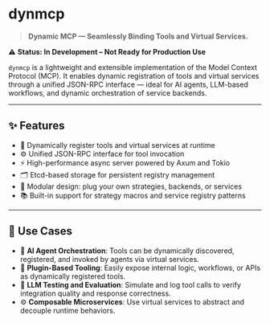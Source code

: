 # dynmcp

> **Dynamic MCP — Seamlessly Binding Tools and Virtual Services.**

⚠️ **Status: In Development – Not Ready for Production Use**

`dynmcp` is a lightweight and extensible implementation of the Model Context Protocol (MCP). It enables dynamic registration of tools and virtual services through a unified JSON-RPC interface — ideal for AI agents, LLM-based workflows, and dynamic orchestration of service backends.

---

## ✨ Features

- 🧠 Dynamically register tools and virtual services at runtime
- ⚙️ Unified JSON-RPC interface for tool invocation
- ⚡ High-performance async server powered by Axum and Tokio
- 🗂 Etcd-based storage for persistent registry management
- 🧩 Modular design: plug your own strategies, backends, or services
- 📚 Built-in support for strategy macros and service registry patterns

---

## 🧠 Use Cases

- 🤖 **AI Agent Orchestration**: Tools can be dynamically discovered, registered, and invoked by agents via virtual services.
- 🔌 **Plugin-Based Tooling**: Easily expose internal logic, workflows, or APIs as dynamically registered tools.
- 🧪 **LLM Testing and Evaluation**: Simulate and log tool calls to verify integration quality and response correctness.
- ⚙️ **Composable Microservices**: Use virtual services to abstract and decouple runtime behaviors.
